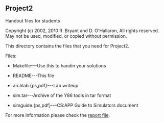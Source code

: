  ## Project2
 
 Handout files for students

 Copyright (c) 2002, 2010 R. Bryant and D. O'Hallaron,
All rights reserved. May not be used, modified, or copied
 without permission.


This directory contains the files that you need for Project2.

Files:


+ Makefile---Use this to handin your solutions

+ README---This file

+ archlab.{ps,pdf}---Lab writeup

+ sim.tar---Archive of the Y86 tools in tar format

+ simguide.{ps,pdf}---CS:APP Guide to Simulators document	


For more information please check the [report file](https://github.com/Elitack/CSArchitecture/blob/master/5140219115/5140219115-report.pdf).
